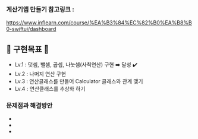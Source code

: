 ### 계산기앱 만들기 참고링크 : 

https://www.inflearn.com/course/%EA%B3%84%EC%82%B0%EA%B8%B0-swiftui/dashboard

## 🐣 구현목표 🐣
- Lv.1 : 덧셈, 뺄셈, 곱셉, 나눗셈(사칙연산) 구현 ➡️ 달성 ✔️ 
- Lv.2 : 나머지 연산 구현
- Lv.3 : 연산클래스를 만들어 Calculator 클래스와 관계 맺기
- Lv.4 : 연산클래스를 추상화 하기

### 문제점과 해결방안
-
-
-
